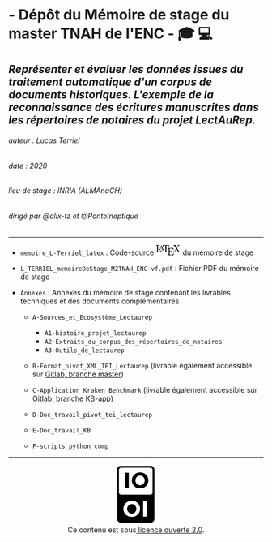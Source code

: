 # - Dépôt du Mémoire de stage du master TNAH de l'ENC - :mortar_board: :computer:

## *Représenter et évaluer les données issues du traitement automatique d'un corpus de documents historiques. L'exemple de la reconnaissance des écritures manuscrites dans les répertoires de notaires du projet LectAuRep.*
###### auteur : Lucas Terriel
###### date : 2020
###### lieu de stage : INRIA (ALMAnaCH)
###### dirigé par @alix-tz et @PonteIneptique 
--------------

- `memoire_L-Terriel_latex` : Code-source ![](latex_logo.png)   du mémoire de stage

- `L_TERRIEL_memoireDeStage_M2TNAH_ENC-vf.pdf` : Fichier PDF du mémoire de stage

- `Annexes` : Annexes du mémoire de stage contenant les livrables techniques et des documents complémentaires

    - `A-Sources_et_Ecosystème_Lectaurep`
        - `A1-histoire_projet_lectaurep`
        - `A2-Extraits_du_corpus_des_répertoires_de_notaires`
        - `A3-Outils_de_lectaurep`
        
    - `B-Format_pivot_XML_TEI_Lectaurep` (livrable également accessible sur [Gitlab, branche master](https://gitlab.inria.fr/almanach/lectaurep/documentation/-/tree/master))
    
    - `C-Application_Kraken_Benchmark` (livrable également accessible sur [Gitlab, branche KB-app](https://gitlab.inria.fr/dh-projects/kraken-benchmark/-/tree/KB-app))
    
    - `D-Doc_travail_pivot_tei_lectaurep`
    
    - `E-Doc_travail_KB`
    
    - `F-scripts_python_comp`

----------------

<p align="center">
  <a rel="license" href="https://www.etalab.gouv.fr/wp-content/uploads/2017/04/ETALAB-Licence-Ouverte-v2.0.pdf"><img alt="etalab-logo-LO/OL" style="border-width:0" src="memoire_L-Terriel_latex/images/etalab-logo.png" width="80px" /></a><br />Ce contenu est sous<a rel="license" href="https://www.etalab.gouv.fr/wp-content/uploads/2017/04/ETALAB-Licence-Ouverte-v2.0.pdf"> licence ouverte 2.0</a>.
</p>

